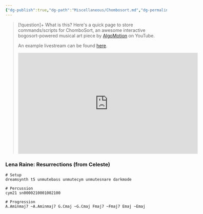 ```yaml
---
{"dg-publish":true,"dg-path":"Miscellaneous/Chombosort.md","dg-permalink":"chombosort","permalink":"/chombosort/"}
---
```


> [!question]+ What is this?
> Here's a quick page to store commands/scripts for ChomboSort, an awesome interactive bogosort-powered musical art piece by [AlgoMotion](https://www.youtube.com/@AlgoMotion) on YouTube.
> 
> An example livestream can be found [here](https://youtu.be/a-Oy0upXT_4).
> 
> <iframe width="560" height="315" src="https://www.youtube-nocookie.com/embed/a-Oy0upXT_4?si=KhGR_3t1vub98jM0" title="YouTube video player" frameborder="0" allow="accelerometer; autoplay; clipboard-write; encrypted-media; gyroscope; picture-in-picture; web-share" referrerpolicy="strict-origin-when-cross-origin" allowfullscreen></iframe>

### Lena Raine: Resurrections (from Celeste)
```
# Setup
dreamsynth t5 unmutebass unmutecym unmutesnare darkmode

# Percussion
cym21 sn0000210001002100

# Progression
A.Aminmaj7 ~A.Aminmaj7 G.Cmaj ~G.Cmaj Fmaj7 ~Fmaj7 Emaj ~Emaj
```
